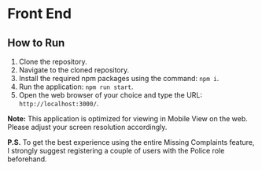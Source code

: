 # Front End

## How to Run
1. Clone the repository.
2. Navigate to the cloned repository.
3. Install the required npm packages using the command: `npm i`.
4. Run the application: `npm run start`.
5. Open the web browser of your choice and type the URL: `http://localhost:3000/`.

**Note:** This application is optimized for viewing in Mobile View on the web. Please adjust your screen resolution accordingly.

**P.S.** To get the best experience using the entire Missing Complaints feature, I strongly suggest registering a couple of users with the Police role beforehand.
